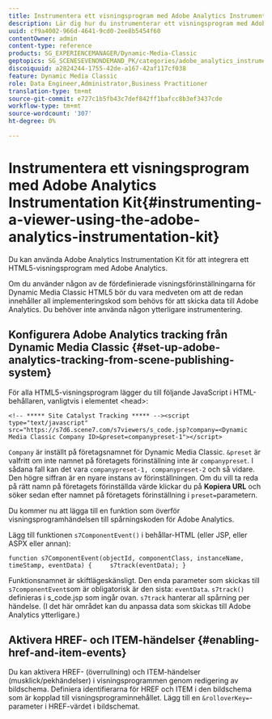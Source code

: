 ```yaml
---
title: Instrumentera ett visningsprogram med Adobe Analytics Instrumentation Kit
description: Lär dig hur du instrumenterar ett visningsprogram med Adobe Analytics Instrumentation Kit.
uuid: cf9a4002-966d-4641-9cd0-2ee8b5454f60
contentOwner: admin
content-type: reference
products: SG_EXPERIENCEMANAGER/Dynamic-Media-Classic
geptopics: SG_SCENESEVENONDEMAND_PK/categories/adobe_analytics_instrumentation_kit
discoiquuid: a2824244-1755-42de-a167-42af117cf038
feature: Dynamic Media Classic
role: Data Engineer,Administrator,Business Practitioner
translation-type: tm+mt
source-git-commit: e727c1b5fb43c7def842ff1bafcc8b3ef3437cde
workflow-type: tm+mt
source-wordcount: '307'
ht-degree: 0%

---
```



# Instrumentera ett visningsprogram med Adobe Analytics Instrumentation Kit{#instrumenting-a-viewer-using-the-adobe-analytics-instrumentation-kit}

Du kan använda Adobe Analytics Instrumentation Kit för att integrera ett HTML5-visningsprogram med Adobe Analytics.

Om du använder någon av de fördefinierade visningsförinställningarna för Dynamic Media Classic HTML5 bör du vara medveten om att de redan innehåller all implementeringskod som behövs för att skicka data till Adobe Analytics. Du behöver inte använda någon ytterligare instrumentering.

## Konfigurera Adobe Analytics tracking från Dynamic Media Classic {#set-up-adobe-analytics-tracking-from-scene-publishing-system}

För alla HTML5-visningsprogram lägger du till följande JavaScript i HTML-behållaren, vanligtvis i elementet &lt;head>:

```as3
<!-- ***** Site Catalyst Tracking ***** --><script type="text/javascript" src="https://s7d6.scene7.com/s7viewers/s_code.jsp?company=<Dynamic Media Classic Company ID>&preset=companypreset-1"></script>
```

`Company` är inställt på företagsnamnet för Dynamic Media Classic. `&preset` är valfritt om inte namnet på företagets förinställning inte är  `companypreset`. I sådana fall kan det vara `companypreset-1, companypreset-2` och så vidare. Den högre siffran är en nyare instans av förinställningen. Om du vill ta reda på rätt namn på företagets förinställda värde klickar du på **Kopiera URL** och söker sedan efter namnet på företagets förinställning i `preset=`parametern.

Du kommer nu att lägga till en funktion som överför visningsprogramhändelsen till spårningskoden för Adobe Analytics.

Lägg till funktionen `s7ComponentEvent()` i behållar-HTML (eller JSP, eller ASPX eller annan):

```as3
function s7ComponentEvent(objectId, componentClass, instanceName, timeStamp, eventData) {     s7track(eventData); }
```

Funktionsnamnet är skiftlägeskänsligt. Den enda parameter som skickas till `s7componentEvent`som är obligatorisk är den sista: `eventData`. `s7track()` definieras i s_code.jsp som ingår ovan. `s7track` hanterar all spårning per händelse. (I det här området kan du anpassa data som skickas till Adobe Analytics ytterligare.)

## Aktivera HREF- och ITEM-händelser {#enabling-href-and-item-events}

Du kan aktivera HREF- (överrullning) och ITEM-händelser (musklick/pekhändelser) i visningsprogrammen genom redigering av bildschema. Definiera identifierarna för HREF och ITEM i den bildschema som är kopplad till visningsprograminnehållet. Lägg till en `&rolloverKey=`-parameter i HREF-värdet i bildschemat.
